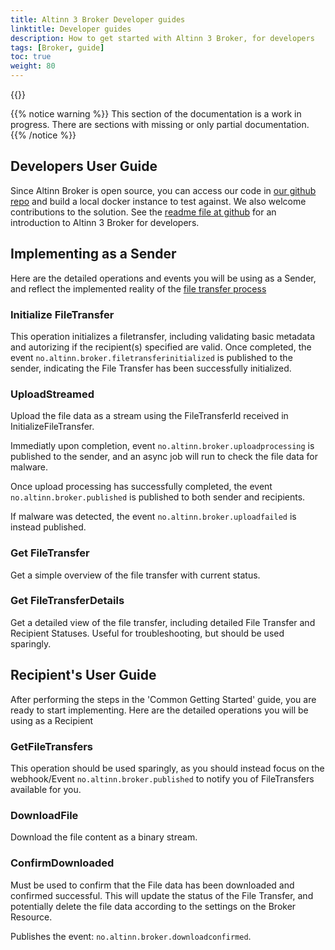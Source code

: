 ```yaml
---
title: Altinn 3 Broker Developer guides
linktitle: Developer guides
description: How to get started with Altinn 3 Broker, for developers
tags: [Broker, guide]
toc: true
weight: 80
---
```


{{<children />}}


{{% notice warning  %}}
This section of the documentation is a work in progress. 
There are sections with missing or only partial documentation.
{{% /notice %}}

## Developers User Guide

Since Altinn Broker is open source, you can access our code in [our github repo](https://github.com/Altinn/altinn-broker) and build a local docker instance to test against.
We also welcome contributions to the solution.
See the [readme file at github](https://github.com/Altinn/altinn-broker/blob/main/README.md) for an introduction to Altinn 3 Broker for developers.

## Implementing as a Sender

Here are the detailed operations and events you will be using as a Sender, and reflect the implemented reality of the [file transfer process](../basic-concepts/#file-transfer-process-states)

### Initialize FileTransfer

This operation initializes a filetransfer, including validating basic metadata and autorizing if the recipient(s) specified are valid.
Once completed, the event `no.altinn.broker.filetransferinitialized` is published to the sender, indicating the File Transfer has been successfully initialized.

### UploadStreamed

Upload the file data as a stream using the FileTransferId received in InitializeFileTransfer.

Immediatly upon completion, event `no.altinn.broker.uploadprocessing` is published to the sender, and an async job will run to check the file data for malware.

Once upload processing has successfully completed, the event `no.altinn.broker.published` is published to both sender and recipients.

If malware was detected, the event `no.altinn.broker.uploadfailed` is instead published.

### Get FileTransfer

Get a simple overview of the file transfer with current status.

### Get FileTransferDetails

Get a detailed view of the file transfer, including detailed File Transfer and Recipient Statuses. Useful for troubleshooting, but should be used sparingly.

## Recipient's User Guide

After performing the steps in the 'Common Getting Started' guide, you are ready to start implementing.
Here are the detailed operations you will be using as a Recipient

### GetFileTransfers

This operation should be used sparingly, as you should instead focus on the webhook/Event `no.altinn.broker.published` to notify you of FileTransfers available for you.

### DownloadFile

Download the file content as a binary stream.

### ConfirmDownloaded

Must be used to confirm that the File data has been downloaded and confirmed successful.
This will update the status of the File Transfer, and potentially delete the file data according to the settings on the Broker Resource.

Publishes the event: `no.altinn.broker.downloadconfirmed`.